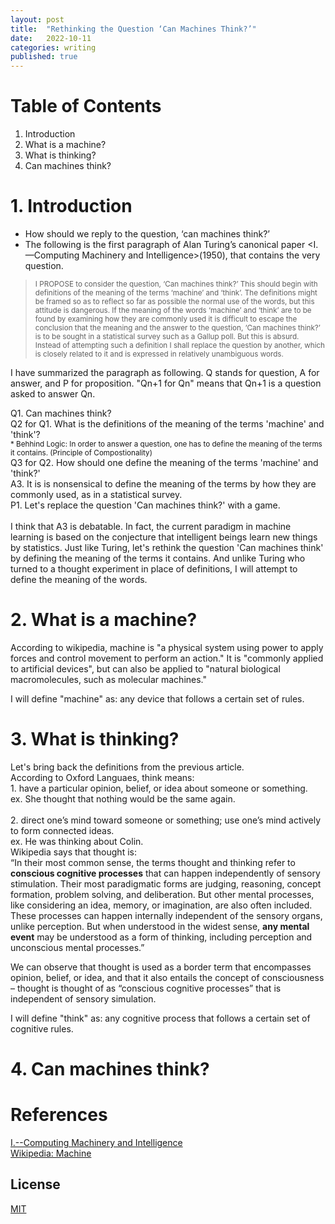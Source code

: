 ```yaml
---
layout: post
title:  "Rethinking the Question ‘Can Machines Think?’"
date:   2022-10-11
categories: writing
published: true
---
```

# Table of Contents
1. Introduction
2. What is a machine?
3. What is thinking?
4. Can machines think?

# 1. Introduction
* How should we reply to the question, ‘can machines think?’
* The following is the first paragraph of Alan Turing’s canonical paper <I.—Computing Machinery and Intelligence>(1950), that contains the very question.

><small>I PROPOSE to consider the question, ‘Can machines think?’ This should begin with definitions of the meaning of the terms ‘machine’ and ‘think’. The definitions might be framed so as to reflect so far as possible the normal use of the words, but this attitude is dangerous. If the meaning of the words ‘machine’ and ‘think’ are to be found by examining how they are commonly used it is difficult to escape the conclusion that the meaning and the answer to the question, ‘Can machines think?’ is to be sought in a statistical survey such as a Gallup poll. But this is absurd. Instead of attempting such a definition I shall replace the question by another, which is closely related to it and is expressed in relatively unambiguous words.</small>

I have summarized the paragraph as following. Q stands for question, A for answer, and P for proposition. "Qn+1 for Qn" means that Qn+1 is a question asked to answer Qn.  

Q1. Can machines think?
<br>Q2 for Q1. What is the definitions of the meaning of the terms 'machine' and 'think'?
    <br><small>* Behhind Logic: In order to answer a question, one has to define the meaning of the terms it contains. (Principle of Compostionality)</small>
<br>Q3 for Q2. How should one define the meaning of the terms 'machine' and 'think?'
<br>A3. It is is nonsensical to define the meaning of the terms by how they are commonly used, as in a statistical survey.
<br>P1. Let's replace the question 'Can machines think?' with a game.
<br/><br/>
I think that A3 is debatable. In fact, the current paradigm in machine learning is based on the conjecture that intelligent beings learn new things by statistics. Just like Turing, let's rethink the question 'Can machines think' by defining the meaning of the terms it contains. And unlike Turing who turned to a thought experiment in place of definitions, I will attempt to define the meaning of the words.

# 2. What is a machine?
According to wikipedia, machine is "a physical system using power to apply forces and control movement to perform an action." It is "commonly applied to artificial devices", but can also be applied to "natural biological macromolecules, such as molecular machines."

I will define "machine" as: any device that follows a certain set of rules. 

# 3. What is thinking?
Let's bring back the definitions from the previous article.
<br>According to Oxford Languaes, think means:
    <br>1. have a particular opinion, belief, or idea about someone or something.
        <br>ex. She thought that nothing would be the same again.   
    <br>2. direct one’s mind toward someone or something; use one’s mind actively to form connected ideas.
        <br>ex. He was thinking about Colin.
<br>Wikipedia says that thought is:
    <br>“In their most common sense, the terms thought and thinking refer to **conscious cognitive processes** that can happen independently of sensory stimulation. Their most paradigmatic forms are judging, reasoning, concept formation, problem solving, and deliberation. But other mental processes, like considering an idea, memory, or imagination, are also often included. These processes can happen internally independent of the sensory organs, unlike perception. But when understood in the widest sense, **any mental event** may be understood as a form of thinking, including perception and unconscious mental processes.”
    
We can observe that thought is used as a border term that encompasses opinion, belief, or idea, and that it also entails the concept of consciousness – thought is thought of as “conscious cognitive processes” that is independent of sensory simulation.

I will define "think" as: any cognitive process that follows a certain set of cognitive rules.

# 4. Can machines think?


# References
[I.--Computing Machinery and Intelligence](https://academic.oup.com/mind/article/LIX/236/433/986238)
<br>[Wikipedia: Machine](https://en.wikipedia.org/wiki/Machine)

<!-- %enddocs -->

## License

[MIT](./LICENSE)
